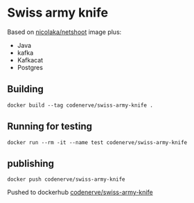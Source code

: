 # Swiss army knife

Based on [nicolaka/netshoot](https://github.com/nicolaka/netshoot) image plus:
- Java
- kafka
- Kafkacat
- Postgres

## Building 
```
docker build --tag codenerve/swiss-army-knife .
```

## Running for testing
```
docker run --rm -it --name test codenerve/swiss-army-knife
```

## publishing
```
docker push codenerve/swiss-army-knife
```

Pushed to dockerhub [codenerve/swiss-army-knife](https://hub.docker.com/repository/docker/codenerve/swiss-army-knife) 